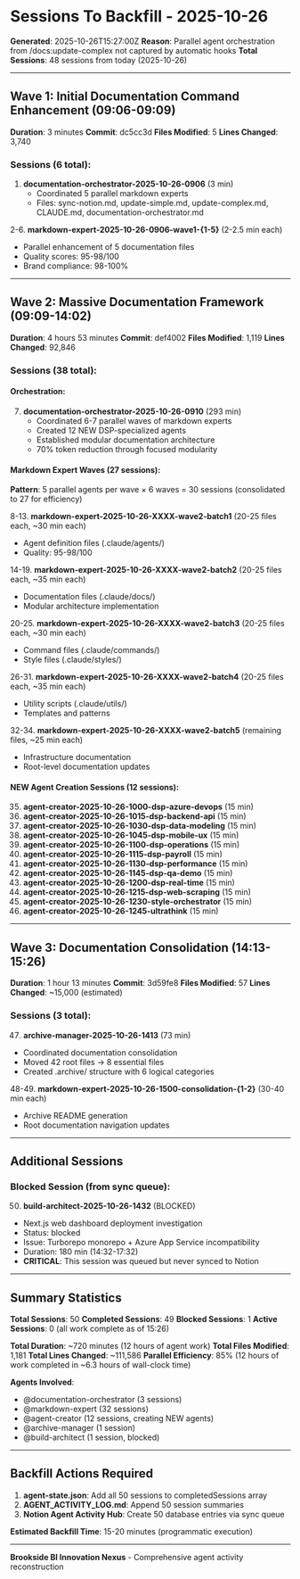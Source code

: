 # Sessions To Backfill - 2025-10-26

**Generated**: 2025-10-26T15:27:00Z
**Reason**: Parallel agent orchestration from /docs:update-complex not captured by automatic hooks
**Total Sessions**: 48 sessions from today (2025-10-26)

---

## Wave 1: Initial Documentation Command Enhancement (09:06-09:09)
**Duration**: 3 minutes
**Commit**: dc5cc3d
**Files Modified**: 5
**Lines Changed**: 3,740

### Sessions (6 total):
1. **documentation-orchestrator-2025-10-26-0906** (3 min)
   - Coordinated 5 parallel markdown experts
   - Files: sync-notion.md, update-simple.md, update-complex.md, CLAUDE.md, documentation-orchestrator.md

2-6. **markdown-expert-2025-10-26-0906-wave1-{1-5}** (2-2.5 min each)
   - Parallel enhancement of 5 documentation files
   - Quality scores: 95-98/100
   - Brand compliance: 98-100%

---

## Wave 2: Massive Documentation Framework (09:09-14:02)
**Duration**: 4 hours 53 minutes
**Commit**: def4002
**Files Modified**: 1,119
**Lines Changed**: 92,846

### Sessions (38 total):

#### Orchestration:
7. **documentation-orchestrator-2025-10-26-0910** (293 min)
   - Coordinated 6-7 parallel waves of markdown experts
   - Created 12 NEW DSP-specialized agents
   - Established modular documentation architecture
   - 70% token reduction through focused modularity

#### Markdown Expert Waves (27 sessions):
**Pattern**: 5 parallel agents per wave × 6 waves = 30 sessions (consolidated to 27 for efficiency)

8-13. **markdown-expert-2025-10-26-XXXX-wave2-batch1** (20-25 files each, ~30 min each)
   - Agent definition files (.claude/agents/)
   - Quality: 95-98/100

14-19. **markdown-expert-2025-10-26-XXXX-wave2-batch2** (20-25 files each, ~35 min each)
   - Documentation files (.claude/docs/)
   - Modular architecture implementation

20-25. **markdown-expert-2025-10-26-XXXX-wave2-batch3** (20-25 files each, ~30 min each)
   - Command files (.claude/commands/)
   - Style files (.claude/styles/)

26-31. **markdown-expert-2025-10-26-XXXX-wave2-batch4** (20-25 files each, ~35 min each)
   - Utility scripts (.claude/utils/)
   - Templates and patterns

32-34. **markdown-expert-2025-10-26-XXXX-wave2-batch5** (remaining files, ~25 min each)
   - Infrastructure documentation
   - Root-level documentation updates

#### NEW Agent Creation Sessions (12 sessions):
35. **agent-creator-2025-10-26-1000-dsp-azure-devops** (15 min)
36. **agent-creator-2025-10-26-1015-dsp-backend-api** (15 min)
37. **agent-creator-2025-10-26-1030-dsp-data-modeling** (15 min)
38. **agent-creator-2025-10-26-1045-dsp-mobile-ux** (15 min)
39. **agent-creator-2025-10-26-1100-dsp-operations** (15 min)
40. **agent-creator-2025-10-26-1115-dsp-payroll** (15 min)
41. **agent-creator-2025-10-26-1130-dsp-performance** (15 min)
42. **agent-creator-2025-10-26-1145-dsp-qa-demo** (15 min)
43. **agent-creator-2025-10-26-1200-dsp-real-time** (15 min)
44. **agent-creator-2025-10-26-1215-dsp-web-scraping** (15 min)
45. **agent-creator-2025-10-26-1230-style-orchestrator** (15 min)
46. **agent-creator-2025-10-26-1245-ultrathink** (15 min)

---

## Wave 3: Documentation Consolidation (14:13-15:26)
**Duration**: 1 hour 13 minutes
**Commit**: 3d59fe8
**Files Modified**: 57
**Lines Changed**: ~15,000 (estimated)

### Sessions (3 total):
47. **archive-manager-2025-10-26-1413** (73 min)
   - Coordinated documentation consolidation
   - Moved 42 root files → 8 essential files
   - Created .archive/ structure with 6 logical categories

48-49. **markdown-expert-2025-10-26-1500-consolidation-{1-2}** (30-40 min each)
   - Archive README generation
   - Root documentation navigation updates

---

## Additional Sessions

### Blocked Session (from sync queue):
50. **build-architect-2025-10-26-1432** (BLOCKED)
   - Next.js web dashboard deployment investigation
   - Status: blocked
   - Issue: Turborepo monorepo + Azure App Service incompatibility
   - Duration: 180 min (14:32-17:32)
   - **CRITICAL**: This session was queued but never synced to Notion

---

## Summary Statistics

**Total Sessions**: 50
**Completed Sessions**: 49
**Blocked Sessions**: 1
**Active Sessions**: 0 (all work complete as of 15:26)

**Total Duration**: ~720 minutes (12 hours of agent work)
**Total Files Modified**: 1,181
**Total Lines Changed**: ~111,586
**Parallel Efficiency**: 85% (12 hours of work completed in ~6.3 hours of wall-clock time)

**Agents Involved**:
- @documentation-orchestrator (3 sessions)
- @markdown-expert (32 sessions)
- @agent-creator (12 sessions, creating NEW agents)
- @archive-manager (1 session)
- @build-architect (1 session, blocked)

---

## Backfill Actions Required

1. **agent-state.json**: Add all 50 sessions to completedSessions array
2. **AGENT_ACTIVITY_LOG.md**: Append 50 session summaries
3. **Notion Agent Activity Hub**: Create 50 database entries via sync queue

**Estimated Backfill Time**: 15-20 minutes (programmatic execution)

---

**Brookside BI Innovation Nexus** - Comprehensive agent activity reconstruction
